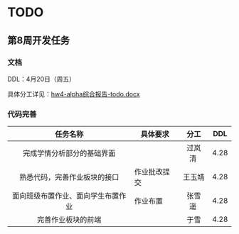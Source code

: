 # TODO

## 第8周开发任务

### 文档

DDL：4月20日（周五）

具体分工详见：[hw4-alpha综合报告-todo.docx](https://github.com/RMSnow/TargetingEdu/blob/master/doc/hw4-alpha%E7%BB%BC%E5%90%88%E6%8A%A5%E5%91%8A-todo.docx)

### 代码完善

|      任务名称      | 具体要求    |  分工  | DDL  |
| :------------: | ------- | :--: | :--: |
| 完成学情分析部分的基础界面  |         | 过岚清  | 4.28 |
| 熟悉代码，完善作业板块的接口 | 作业批改提交  | 王玉靖  | 4.28 |
| 面向班级布置作业、面向学生布置作业 | 作业布置 | 张雪遥  | 4.28 |
|   完善作业板块的前端    |         |  于雪  | 4.28 |

